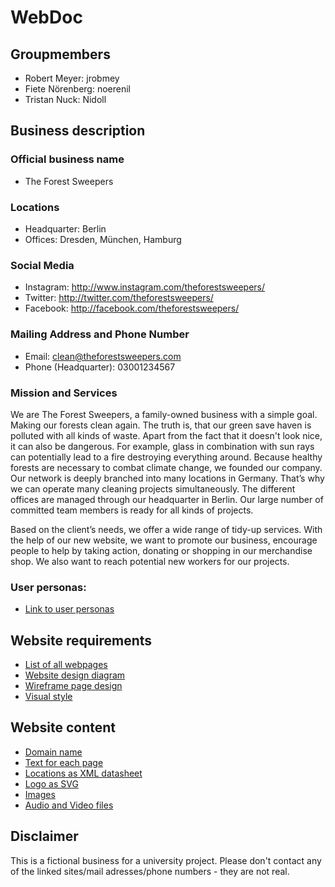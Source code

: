 # WebDoc

## Groupmembers
- Robert Meyer: jrobmey
- Fiete Nörenberg: noerenil
- Tristan Nuck: Nidoll

## Business description
### Official business name
- The Forest Sweepers

### Locations
- Headquarter: Berlin
- Offices: Dresden, München, Hamburg

### Social Media
- Instagram: http://www.instagram.com/theforestsweepers/
- Twitter: http://twitter.com/theforestsweepers/
- Facebook: http://facebook.com/theforestsweepers/

### Mailing Address and Phone Number
- Email: clean@theforestsweepers.com 
- Phone (Headquarter): 03001234567

### Mission and Services
We are The Forest Sweepers, a family-owned business with a simple goal. Making our forests clean again. The truth is, that our green save haven is polluted with all kinds of waste. Apart from the fact that it doesn't look nice, it can also be dangerous. For example, glass in combination with sun rays can potentially lead to a fire destroying everything around. Because healthy forests are necessary to combat climate change, we founded our company. Our network is deeply branched into many locations in Germany. That’s why we can operate many cleaning projects simultaneously. The different offices are managed through our headquarter in Berlin. Our large number of committed team members is ready for all kinds of projects.

Based on the client’s needs, we offer a wide range of tidy-up services. With the help of our new website, we want to promote our business, encourage people to help by taking action, donating or shopping in our merchandise shop. We also want to reach potential new workers for our projects.

### User personas:
- [Link to user personas](assignment-2a/Personas.pdf)

## Website requirements
- [List of all webpages](assignment-2a/website-content/webpages-list.html)
- [Website design diagram](assignment-2a/website-content/website-design-diagram.pdf)
- [Wireframe page design](assignment-2a/website-content/wireframe-page-design.pdf)
- [Visual style](assignment-2a/website-content/visual%20style.pdf)

## Website content
- [Domain name](assignment-2a/DomainCheck.txt)
- [Text for each page](assignment-2a/website-content/)
- [Locations as XML datasheet](assignment-2a/website-content/locations.xml)
- [Logo as SVG](assignment-2a/website-content/LogoForestSweepers.svg)
- [Images](assignment-2a/website-content/images/)
- [Audio and Video files](assignment-2a/website-content/videos)


## Disclaimer
This is a fictional business for a university project. Please don't contact any of the linked sites/mail adresses/phone numbers - they are not real.
